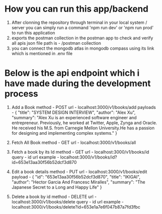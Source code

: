 # How you can run this app/backend
1. After clonning the repository through terminal in your local system / server you can simply run a command 'npm run dev' or 'npm run prod' to run this application
2. exports the postman collection in the postman app to check and verify all apis json file path is - /postman collection
3. you can connect the mongodb atlas in mongodb compass using its link which is mentioned in .env file

# Below is the api endpoint which i have made during the development process

1. Add a Book
method - POST
url - localhost:3000/v1/books/add
payloads - {
    "title": "SYSTEM DESIGN INTERVIEW",
    "author": "Alex Xu",
    "summary": "Alex Xu is an experienced software engineer and entrepreneur. Previously, he worked at Twitter, Apple, Zynga and Oracle. He received his M.S. from Carnegie Mellon University.He has a passion for designing and implementing complex systems."
}

2. Fetch All Book
method - GET
url - localhost:3000/v1/books/all

3. Fetch a book by its Id
method - GET
url - localhost:3000/v1/books/id
query - id
url example - localhost:3000/v1/books/id?id=653e13aa30f56b52dcf3d870

4. Edit a book details
method - PUT
url - localhost:3000/v1/books/edit
payload - {
    "id": "653e13aa30f56b52dcf3d870",
    "title": "IKIGAI",
    "author": "Hector Garcia And Francesc Miralles",
    "summary": "The Japanese Secret to a Long and Happy Life"
}

5. Delete a book by id
method - DELETE
url - localhost:3000/v1/books/delete
query - id
url example - localhost:3000/v1/books/delete?id=653e1a7e6f047b87a7fd3fbc